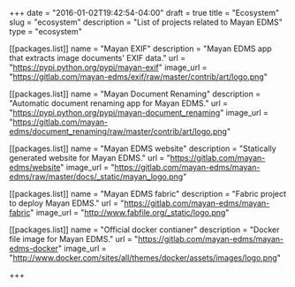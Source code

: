+++
date = "2016-01-02T19:42:54-04:00"
draft = true
title = "Ecosystem"
slug = "ecosystem"
description = "List of projects related to Mayan EDMS"
type = "ecosystem"

[[packages.list]]
    name = "Mayan EXIF"
    description = "Mayan EDMS app that extracts image documents' EXIF data."
    url = "https://pypi.python.org/pypi/mayan-exif"
    image_url = "https://gitlab.com/mayan-edms/exif/raw/master/contrib/art/logo.png"

[[packages.list]]
    name = "Mayan Document Renaming"
    description = "Automatic document renaming app for Mayan EDMS."
    url = "https://pypi.python.org/pypi/mayan-document_renaming"
    image_url = "https://gitlab.com/mayan-edms/document_renaming/raw/master/contrib/art/logo.png"

[[packages.list]]
    name = "Mayan EDMS website"
    description = "Statically generated website for Mayan EDMS."
    url = "https://gitlab.com/mayan-edms/website"
    image_url = "https://gitlab.com/mayan-edms/mayan-edms/raw/master/docs/_static/mayan_logo.png"

[[packages.list]]
    name = "Mayan EDMS fabric"
    description = "Fabric project to deploy Mayan EDMS."
    url = "https://gitlab.com/mayan-edms/mayan-fabric"
    image_url = "http://www.fabfile.org/_static/logo.png"

[[packages.list]]
    name = "Official docker contianer"
    description = "Docker file image for Mayan EDMS."
    url = "https://gitlab.com/mayan-edms/mayan-edms-docker"
    image_url = "http://www.docker.com/sites/all/themes/docker/assets/images/logo.png"

+++
